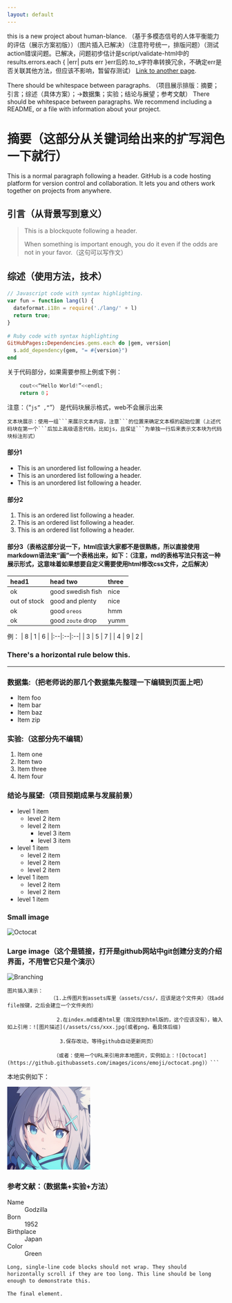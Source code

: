 ```yaml
---
layout: default
---
```


this is a new project about human-blance. （基于多模态信号的人体平衡能力的评估（展示方案初版））（图片插入已解决）（注意符号统一，排版问题）（测试action错误问题。已解决，问题初步估计是script/validate-html中的results.errors.each { |err| puts err }err后的.to_s字符串转换冗余，不确定err是否关联其他方法，但应该不影响，暂留存测试）
[Link to another page](./another-page.html).

There should be whitespace between paragraphs.
（项目展示排版：摘要；引言；综述（具体方案）；->数据集；实验；结论与展望；参考文献）
There should be whitespace between paragraphs. We recommend including a README, or a file with information about your project.

# 摘要（这部分从关键词给出来的扩写润色一下就行）

This is a normal paragraph following a header. GitHub is a code hosting platform for version control and collaboration. It lets you and others work together on projects from anywhere.

## 引言（从背景写到意义）

> This is a blockquote following a header.
>
> When something is important enough, you do it even if the odds are not in your favor.（这句可以写作文）

## 综述（使用方法，技术）

```js
// Javascript code with syntax highlighting.
var fun = function lang(l) {
  dateformat.i18n = require('./lang/' + l)
  return true;
}
```

```ruby
# Ruby code with syntax highlighting
GitHubPages::Dependencies.gems.each do |gem, version|
  s.add_dependency(gem, "= #{version}")
end
```
关于代码部分，如果需要参照上例或下例：
```js
    cout<<“Hello World!”<<endl;
    return 0；
```

注意：（“```js” ,“```”） 是代码块展示格式，web不会展示出来

```
文本块展示：使用一组```来展示文本内容，注意```的位置来确定文本框的起始位置（上述代码块在第一个```后加上高级语言代码，比如js，且保证```为单独一行后来表示文本块为代码块标注形式）
```

#### 部分1

*   This is an unordered list following a header.
*   This is an unordered list following a header.
*   This is an unordered list following a header.

#### 部分2

1.  This is an ordered list following a header.
2.  This is an ordered list following a header.
3.  This is an ordered list following a header.

#### 部分3（表格这部分说一下，html应该大家都不是很熟练，所以直接使用markdown语法来“画”一个表格出来，如下：（注意，md的表格写法只有这一种展示形式，这意味着如果想要自定义需要使用html修改css文件，之后解决）
| head1        | head two          | three |
|:-------------|:------------------|:------|
| ok           | good swedish fish | nice  |
| out of stock | good and plenty   | nice  |
| ok           | good `oreos`      | hmm   |
| ok           | good `zoute` drop | yumm  |

例：
| 8 | 1 | 6 |
|:--|:--|:--|
| 3 | 5 | 7 |
| 4 | 9 | 2 |

### There's a horizontal rule below this.

* * *

### 数据集:（把老师说的那几个数据集先整理一下编辑到页面上吧）

*   Item foo
*   Item bar
*   Item baz
*   Item zip

### 实验:（这部分先不编辑）

1.  Item one
1.  Item two
1.  Item three
1.  Item four

### 结论与展望:（项目预期成果与发展前景）

- level 1 item
  - level 2 item
  - level 2 item
    - level 3 item
    - level 3 item
- level 1 item
  - level 2 item
  - level 2 item
  - level 2 item
- level 1 item
  - level 2 item
  - level 2 item
- level 1 item

### Small image

![Octocat](https://github.githubassets.com/images/icons/emoji/octocat.png)

### Large image（这个是链接，打开是github网站中git创建分支的介绍界面，不用管它只是个演示）

![Branching](https://guides.github.com/activities/hello-world/branching.png)

```
图片插入演示：
              （1.上传图片到assets库里（assets/css/，应该是这个文件夹）（找add file按键，之后会建立一个文件夹的）

                2.在index.md或者html里（我没找到html版的，这个应该没有），输入如上引用：![图片描述](/assets/css/xxx.jpg(或者png，看具体后缀)
              
                 3.保存改动，等待github自动更新网页）
               
               （或者：使用一个URL来引用非本地图片，实例如上：![Octocat](https://github.githubassets.com/images/icons/emoji/octocat.png)）```

```
本地实例如下：

![blue archive](/assets/css/icon.png)



### 参考文献：（数据集+实验+方法）

<dl>
<dt>Name</dt>
<dd>Godzilla</dd>
<dt>Born</dt>
<dd>1952</dd>
<dt>Birthplace</dt>
<dd>Japan</dd>
<dt>Color</dt>
<dd>Green</dd>
</dl>

```
Long, single-line code blocks should not wrap. They should horizontally scroll if they are too long. This line should be long enough to demonstrate this.
```

```
The final element.
```
